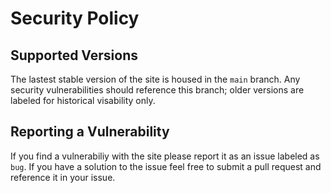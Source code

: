 # Security Policy

## Supported Versions
The lastest stable version of the site is housed in the `main` branch. Any security vulnerabilities should reference this branch; older versions are labeled for historical visability only.

## Reporting a Vulnerability
If you find a vulnerabiliy with the site please report it as an issue labeled as `bug`. If you have a solution to the issue feel free to submit a pull request and reference it in your issue.

